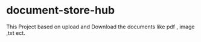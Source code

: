 # document-store-hub
This Project based on upload and Download the documents like
pdf , image ,txt ect.
